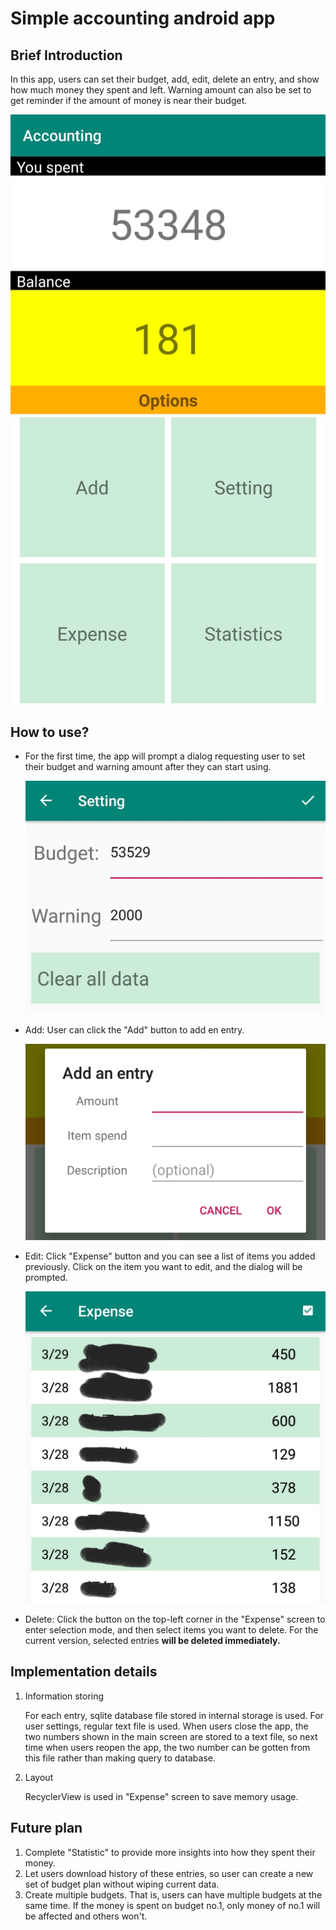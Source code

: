 # Simple accounting android app

## Brief Introduction
In this app, users can set their budget, add, edit, delete an entry, and show how much money they spent and left. Warning amount can also be set to get reminder if the amount of money is near their budget.

![main screen](https://github.com/chiahungchan/android_accounting/blob/master/Intro_imgs/main_screen.jpg)

## How to use?
+ For the first time, the app will prompt a dialog requesting user to set their budget and warning amount after they can start using.

	![setting](https://github.com/chiahungchan/android_accounting/blob/master/Intro_imgs/setting.jpg)

+ Add: User can click the "Add" button to add en entry.

	![add](https://github.com/chiahungchan/android_accounting/blob/master/Intro_imgs/edit_dialog.jpg)

+ Edit: Click "Expense" button and you can see a list of items you added previously. Click on the item you want to edit, and the dialog will be prompted.

	![edit](https://github.com/chiahungchan/android_accounting/blob/master/Intro_imgs/expense.jpg)

+ Delete: Click the button on the top-left corner in the "Expense" screen to enter selection mode, and then select items you want to delete. For the current version, selected entries **will be deleted immediately.**

## Implementation details
1. Information storing

	For each entry, sqlite database file stored in internal storage is used. For user settings, regular text file is used. When users close the app, the two numbers shown in the main screen are stored to a text file, so next time when users reopen the app, the two number can be gotten from this file rather than making query to database.

2. Layout

	RecyclerView is used in "Expense" screen to save memory usage.

## Future plan
1. Complete "Statistic" to provide more insights into how they spent their money.
2. Let users download history of these entries, so user can create a new set of budget plan without wiping current data.
3. Create multiple budgets. That is, users can have multiple budgets at the same time. If the money is spent on budget no.1, only money of no.1 will be affected and others won't.